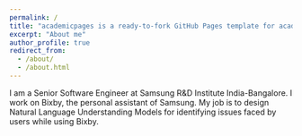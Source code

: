 ```yaml
---
permalink: /
title: "academicpages is a ready-to-fork GitHub Pages template for academic personal websites"
excerpt: "About me"
author_profile: true
redirect_from: 
  - /about/
  - /about.html
---
```


I am a Senior Software Engineer at Samsung R&D Institute India-Bangalore. I work on Bixby, the personal assistant of Samsung. My job is to design Natural Language Understanding Models for identifying issues faced by users while using Bixby.
